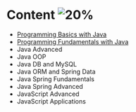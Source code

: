 # Content ![20%](https://progress-bar.dev/20)
- [Programming Basics with Java](https://github.com/salichalak/SoftUni/tree/main/Programming%20Basics)  
- [Programming Fundamentals with Java](https://github.com/salichalak/SoftUni/tree/main/Programming%20Fundamentals)  
- Java Advanced  
- Java OOP  
- Java DB and MySQL  
- Java ORM and Spring Data  
- Java Spring Fundamentals  
- Java Spring Advanced  
- JavaScript Advanced  
- JavaScript Applications  
